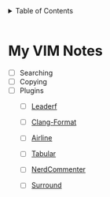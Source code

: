 <details>
    <summary>Table of Contents</summary>

- [My VIM Notes](#my-vim-notes)

</details>
<br>

# My VIM Notes
- [ ] Searching
- [ ] Copying
- [ ] Plugins
  - [ ] [Leaderf]()
  - [ ] [Clang-Format]()
  - [ ] [Airline]()
  - [ ] [Tabular]()
  - [ ] [NerdCommenter]()
  - [ ] [Surround](doc/vim-surround.md)


